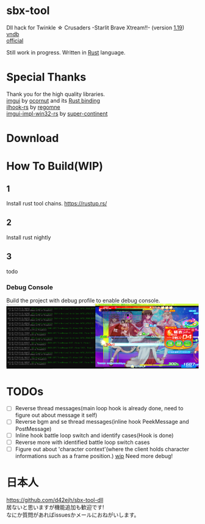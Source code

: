 # sbx-tool

Dll hack for Twinkle ☆ Crusaders -Starlit Brave Xtream!!-  (version [1.19](https://lillian.jp/support/support.html))  
[vndb](https://vndb.org/v5937)  
[official](https://lillian.jp/kurukuru2/sbx.html)

Still work in progress.
Written in [Rust](https://www.rust-lang.org/) language.

# Special Thanks  
Thank you for the high quality libraries.  
[imgui](https://github.com/ocornut/imgui) by [ocornut](https://github.com/ocornut) and its [Rust binding](https://github.com/imgui-rs/imgui-rs)  
[ilhook-rs](https://github.com/regomne/ilhook-rs) by [regomne](https://github.com/regomne)  
[imgui-impl-win32-rs](https://github.com/super-continent/imgui-impl-win32-rs) by [super-continent](https://github.com/super-continent)  

# Download


# How To Build(WIP)
## 1
Install rust tool chains.
https://rustup.rs/

## 2 
Install rust nightly

## 3
todo


### Debug Console
Build the project with debug profile to enable debug console.  
![](dbg_console.png)  

# TODOs  
- [ ] Reverse thread messages(main loop hook is already done, need to figure out about message it self)
- [ ] Reverse bgm and se thread messages(inline hook PeekMessage and PostMessage)
- [ ] Inline hook battle loop switch and identify cases(Hook is done)
- [ ] Reverse more with identified battle loop switch cases
- [ ] Figure out about 'character context'(where the client holds character informations such as a frame position.) [wip](https://github.com/d42ejh/sbx-tool/blob/450761f4b083f480ac790682bb5e311587863615/sbx-tool-core/src/battle/mod.rs#L50) Need more debug!

# 日本人
https://github.com/d42ejh/sbx-tool-dll  
居ないと思いますが機能追加も歓迎です!  
なにか質問があればissuesかメールにおねがいします。
